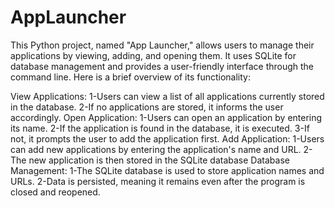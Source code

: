 # AppLauncher
 This Python project, named "App Launcher," allows users to manage their applications by viewing, adding, and opening them. It uses SQLite for database management and provides a user-friendly interface through the command line. Here is a brief overview of
its functionality:

View Applications:
  1-Users can view a list of all applications currently stored in the database.
  2-If no applications are stored, it informs the user accordingly.
Open Application:
  1-Users can open an application by entering its name.
  2-If the application is found in the database, it is executed.
  3-If not, it prompts the user to add the application first.
Add Application:
  1-Users can add new applications by entering the application's name and URL.
  2-The new application is then stored in the SQLite database
Database Management:
  1-The SQLite database is used to store application names and URLs.
  2-Data is persisted, meaning it remains even after the program is closed and reopened.
